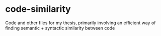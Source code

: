 # code-similarity
Code and other files for my thesis, primarily involving an efficient way of finding semantic + syntactic similarity between code
